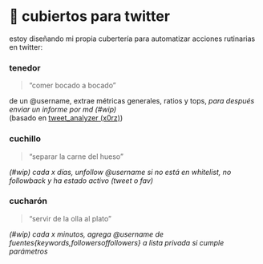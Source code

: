 # 🍴 cubiertos para twitter

estoy diseñando mi propia cubertería para automatizar acciones rutinarias en twitter:

### **tenedor**
> “comer bocado a bocado”

de un @username, extrae métricas generales, ratios y tops, *para después enviar un informe por md (#wip)*  
(basado en [tweet_analyzer (x0rz)](https://github.com/x0rz/tweets_analyzer))

### **cuchillo**
> “separar la carne del hueso”

*(#wip) cada x días, unfollow @username si no está en whitelist, no followback y ha estado activo (tweet o fav)*

### **cucharón**
> “servir de la olla al plato”

*(#wip) cada x minutos, agrega @username de fuentes{keywords,followersoffollowers} a lista privada si cumple parámetros*
